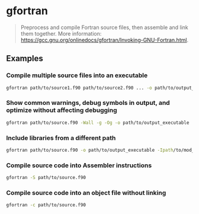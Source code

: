 # gfortran

> Preprocess and compile Fortran source files, then assemble and link them together. More information: <https://gcc.gnu.org/onlinedocs/gfortran/Invoking-GNU-Fortran.html>.

## Examples

### Compile multiple source files into an executable

```bash
gfortran path/to/source1.f90 path/to/source2.f90 ... -o path/to/output_executable
```

### Show common warnings, debug symbols in output, and optimize without affecting debugging

```bash
gfortran path/to/source.f90 -Wall -g -Og -o path/to/output_executable
```

### Include libraries from a different path

```bash
gfortran path/to/source.f90 -o path/to/output_executable -Ipath/to/mod_and_include -Lpath/to/library -llibrary_name
```

### Compile source code into Assembler instructions

```bash
gfortran -S path/to/source.f90
```

### Compile source code into an object file without linking

```bash
gfortran -c path/to/source.f90
```
